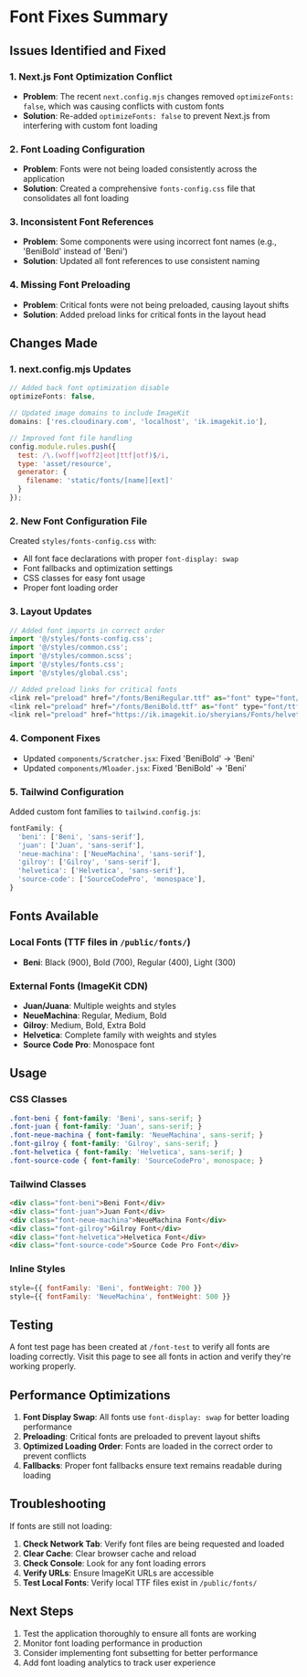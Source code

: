 # Font Fixes Summary

## Issues Identified and Fixed

### 1. **Next.js Font Optimization Conflict**
- **Problem**: The recent `next.config.mjs` changes removed `optimizeFonts: false`, which was causing conflicts with custom fonts
- **Solution**: Re-added `optimizeFonts: false` to prevent Next.js from interfering with custom font loading

### 2. **Font Loading Configuration**
- **Problem**: Fonts were not being loaded consistently across the application
- **Solution**: Created a comprehensive `fonts-config.css` file that consolidates all font loading

### 3. **Inconsistent Font References**
- **Problem**: Some components were using incorrect font names (e.g., 'BeniBold' instead of 'Beni')
- **Solution**: Updated all font references to use consistent naming

### 4. **Missing Font Preloading**
- **Problem**: Critical fonts were not being preloaded, causing layout shifts
- **Solution**: Added preload links for critical fonts in the layout head

## Changes Made

### 1. **next.config.mjs Updates**
```javascript
// Added back font optimization disable
optimizeFonts: false,

// Updated image domains to include ImageKit
domains: ['res.cloudinary.com', 'localhost', 'ik.imagekit.io'],

// Improved font file handling
config.module.rules.push({
  test: /\.(woff|woff2|eot|ttf|otf)$/i,
  type: 'asset/resource',
  generator: {
    filename: 'static/fonts/[name][ext]'
  }
});
```

### 2. **New Font Configuration File**
Created `styles/fonts-config.css` with:
- All font face declarations with proper `font-display: swap`
- Font fallbacks and optimization settings
- CSS classes for easy font usage
- Proper font loading order

### 3. **Layout Updates**
```javascript
// Added font imports in correct order
import '@/styles/fonts-config.css';
import '@/styles/common.css';
import '@/styles/common.scss';
import '@/styles/fonts.css';
import '@/styles/global.css';

// Added preload links for critical fonts
<link rel="preload" href="/fonts/BeniRegular.ttf" as="font" type="font/ttf" crossOrigin="anonymous" />
<link rel="preload" href="/fonts/BeniBold.ttf" as="font" type="font/ttf" crossOrigin="anonymous" />
<link rel="preload" href="https://ik.imagekit.io/sheryians/Fonts/helvetica/HelveticaNowDisplay-Regular_5Mzhp8KlA8_CAVTbnsPOM.woff2?updatedAt=1714048137030" as="font" type="font/woff2" crossOrigin="anonymous" />
```

### 4. **Component Fixes**
- Updated `components/Scratcher.jsx`: Fixed 'BeniBold' → 'Beni'
- Updated `components/Mloader.jsx`: Fixed 'BeniBold' → 'Beni'

### 5. **Tailwind Configuration**
Added custom font families to `tailwind.config.js`:
```javascript
fontFamily: {
  'beni': ['Beni', 'sans-serif'],
  'juan': ['Juan', 'sans-serif'],
  'neue-machina': ['NeueMachina', 'sans-serif'],
  'gilroy': ['Gilroy', 'sans-serif'],
  'helvetica': ['Helvetica', 'sans-serif'],
  'source-code': ['SourceCodePro', 'monospace'],
}
```

## Fonts Available

### Local Fonts (TTF files in `/public/fonts/`)
- **Beni**: Black (900), Bold (700), Regular (400), Light (300)

### External Fonts (ImageKit CDN)
- **Juan/Juana**: Multiple weights and styles
- **NeueMachina**: Regular, Medium, Bold
- **Gilroy**: Medium, Bold, Extra Bold
- **Helvetica**: Complete family with weights and styles
- **Source Code Pro**: Monospace font

## Usage

### CSS Classes
```css
.font-beni { font-family: 'Beni', sans-serif; }
.font-juan { font-family: 'Juan', sans-serif; }
.font-neue-machina { font-family: 'NeueMachina', sans-serif; }
.font-gilroy { font-family: 'Gilroy', sans-serif; }
.font-helvetica { font-family: 'Helvetica', sans-serif; }
.font-source-code { font-family: 'SourceCodePro', monospace; }
```

### Tailwind Classes
```html
<div class="font-beni">Beni Font</div>
<div class="font-juan">Juan Font</div>
<div class="font-neue-machina">NeueMachina Font</div>
<div class="font-gilroy">Gilroy Font</div>
<div class="font-helvetica">Helvetica Font</div>
<div class="font-source-code">Source Code Pro Font</div>
```

### Inline Styles
```javascript
style={{ fontFamily: 'Beni', fontWeight: 700 }}
style={{ fontFamily: 'NeueMachina', fontWeight: 500 }}
```

## Testing

A font test page has been created at `/font-test` to verify all fonts are loading correctly. Visit this page to see all fonts in action and verify they're working properly.

## Performance Optimizations

1. **Font Display Swap**: All fonts use `font-display: swap` for better loading performance
2. **Preloading**: Critical fonts are preloaded to prevent layout shifts
3. **Optimized Loading Order**: Fonts are loaded in the correct order to prevent conflicts
4. **Fallbacks**: Proper font fallbacks ensure text remains readable during loading

## Troubleshooting

If fonts are still not loading:

1. **Check Network Tab**: Verify font files are being requested and loaded
2. **Clear Cache**: Clear browser cache and reload
3. **Check Console**: Look for any font loading errors
4. **Verify URLs**: Ensure ImageKit URLs are accessible
5. **Test Local Fonts**: Verify local TTF files exist in `/public/fonts/`

## Next Steps

1. Test the application thoroughly to ensure all fonts are working
2. Monitor font loading performance in production
3. Consider implementing font subsetting for better performance
4. Add font loading analytics to track user experience 